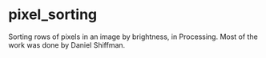 # pixel\_sorting
Sorting rows of pixels in an image by brightness, in Processing. Most of the work was done by Daniel Shiffman.

